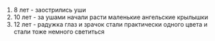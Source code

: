 1. 8 лет - заострились уши
2. 10 лет - за ушами начали расти маленькие ангельские крылышки
3. 12 лет - радужка глаз и зрачок стали практически одного цвета и стали тоже немного светиться